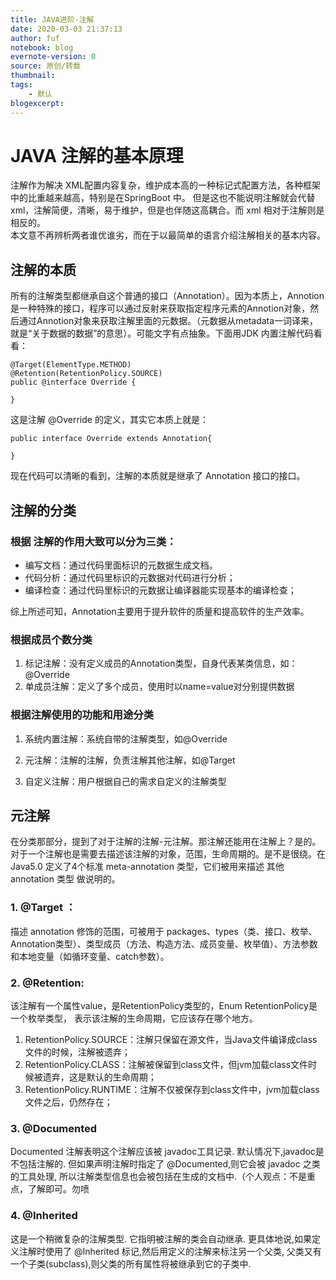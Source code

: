 ```yaml
---
title: JAVA进阶-注解
date: 2020-03-03 21:37:13
author: fuf
notebook: blog
evernote-version: 0
source: 原创/转载
thumbnail: 
tags:
    - 默认
blogexcerpt:
---
```


<!-- more -->
# JAVA 注解的基本原理
<!-- more -->
注解作为解决 XML配置内容复杂，维护成本高的一种标记式配置方法，各种框架中的比重越来越高，特别是在SpringBoot 中。 但是这也不能说明注解就会代替 xml，注解简便，清晰，易于维护，但是也伴随这高耦合。而 xml 相对于注解则是相反的。  
本文意不再辨析两者谁优谁劣，而在于以最简单的语言介绍注解相关的基本内容。


## 注解的本质
所有的注解类型都继承自这个普通的接口（Annotation）。因为本质上，Annotion是一种特殊的接口，程序可以通过反射来获取指定程序元素的Annotion对象，然后通过Annotion对象来获取注解里面的元数据。（元数据从metadata一词译来，就是“关于数据的数据”的意思）。可能文字有点抽象。下面用JDK 内置注解代码看看：
```
@Target(ElementType.METHOD)
@Retention(RetentionPolicy.SOURCE)
public @interface Override {

}

```
这是注解 @Override 的定义，其实它本质上就是：
```
public interface Override extends Annotation{
    
}
```
现在代码可以清晰的看到，注解的本质就是继承了 Annotation 接口的接口。

## 注解的分类
### 根据 注解的作用大致可以分为三类：  
- 编写文档：通过代码里面标识的元数据生成文档。
- 代码分析：通过代码里标识的元数据对代码进行分析；
-  编译检查：通过代码里标识的元数据让编译器能实现基本的编译检查；

综上所述可知，Annotation主要用于提升软件的质量和提高软件的生产效率。
### 根据成员个数分类
1. 标记注解：没有定义成员的Annotation类型，自身代表某类信息，如：@Override
2. 单成员注解：定义了多个成员，使用时以name=value对分别提供数据

### 根据注解使用的功能和用途分类
1. 系统内置注解：系统自带的注解类型，如@Override

2. 元注解：注解的注解，负责注解其他注解，如@Target

3. 自定义注解：用户根据自己的需求自定义的注解类型

## 元注解
在分类那部分，提到了对于注解的注解-元注解。那注解还能用在注解上？是的。对于一个注解也是需要去描述该注解的对象，范围，生命周期的。是不是很绕。在 Java5.0 定义了4个标准 meta-annotation 类型，它们被用来描述 其他 annotation 类型 做说明的。
### 1. @Target ：
描述 annotation 修饰的范围，可被用于 packages、types（类、接口、枚举、Annotation类型）、类型成员（方法、构造方法、成员变量、枚举值）、方法参数和本地变量（如循环变量、catch参数）。

### 2. @Retention:
该注解有一个属性value，是RetentionPolicy类型的，Enum RetentionPolicy是一个枚举类型，
表示该注解的生命周期，它应该存在哪个地方。 
1. RetentionPolicy.SOURCE：注解只保留在源文件，当Java文件编译成class文件的时候，注解被遗弃；
2. RetentionPolicy.CLASS：注解被保留到class文件，但jvm加载class文件时候被遗弃，这是默认的生命周期；
3. RetentionPolicy.RUNTIME：注解不仅被保存到class文件中，jvm加载class文件之后，仍然存在；

### 3. @Documented
Documented 注解表明这个注解应该被 javadoc工具记录. 默认情况下,javadoc是不包括注解的. 但如果声明注解时指定了 @Documented,则它会被 javadoc 之类的工具处理, 所以注解类型信息也会被包括在生成的文档中.（个人观点：不是重点，了解即可。勿喷


### 4. @Inherited
这是一个稍微复杂的注解类型. 它指明被注解的类会自动继承. 更具体地说,如果定义注解时使用了 @Inherited 标记,然后用定义的注解来标注另一个父类, 父类又有一个子类(subclass),则父类的所有属性将被继承到它的子类中.